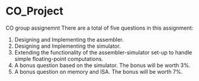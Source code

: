 # CO_Project 
CO group assignemnt
There are a total of five questions in this assignment:
1. Designing and Implementing the assembler.
2. Designing and Implementing the simulator.
3. Extending the functionality of the assembler-simulator set-up to handle simple floating-point computations.
4. A bonus question based on the simulator. The bonus will be worth 3%.
5. A bonus question on memory and ISA. The bonus will be worth 7%.
